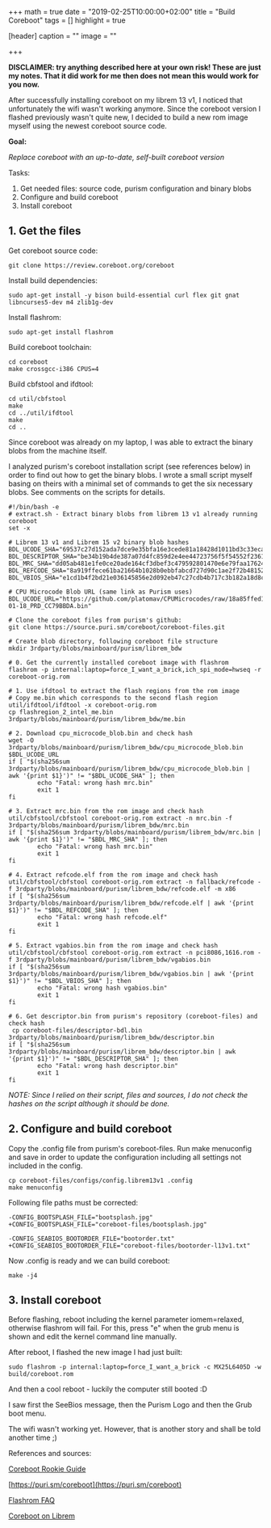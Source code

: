 +++
math = true
date = "2019-02-25T10:00:00+02:00"
title = "Build Coreboot"
tags = []
highlight = true

[header]
  caption = ""
  image = ""

+++

__DISCLAIMER: try anything described here at your own risk! These are just my notes. That it did work for me then does not mean this would work for you now.__

After successfully installing coreboot on my librem 13 v1, I noticed that unfortunately the wifi wasn't working anymore. Since the coreboot version I flashed previously wasn't quite new, I decided to build a new rom image myself using the newest coreboot source code.

__Goal:__

_Replace coreboot with an up-to-date, self-built coreboot version_

Tasks:

1. Get needed files: source code, purism configuration and binary blobs 
2. Configure and build coreboot 
3. Install coreboot 


## 1. Get the files

Get coreboot source code:
```
git clone https://review.coreboot.org/coreboot
```

Install build dependencies:
```
sudo apt-get install -y bison build-essential curl flex git gnat libncurses5-dev m4 zlib1g-dev
```

Install flashrom:
```
sudo apt-get install flashrom
```

Build coreboot toolchain:
```
cd coreboot
make crossgcc-i386 CPUS=4
```

Build cbfstool and ifdtool:
```
cd util/cbfstool
make
cd ../util/ifdtool
make
cd ..
```

Since coreboot was already on my laptop, I was able to extract the binary blobs from the machine itself. 

I analyzed purism's coreboot installation script (see references below) in order to find out how to get the binary blobs. I wrote a small script myself basing on theirs with a minimal set of commands to get the six necessary blobs. See comments on the scripts for details. 
```
#!/bin/bash -e
# extract.sh - Extract binary blobs from librem 13 v1 already running coreboot
set -x

# Librem 13 v1 and Librem 15 v2 binary blob hashes
BDL_UCODE_SHA="69537c27d152ada7dce9e35bfa16e3cede81a18428d1011bd3c33ecae7afb467"
BDL_DESCRIPTOR_SHA="be34b19b4de387a07d4fc859d2e4ee44723756f5f54552f236136679b4e52c46"
BDL_MRC_SHA="dd05ab481e1fe0ce20ade164cf3dbef3c479592801470e6e79faa17624751343"
BDL_REFCODE_SHA="8a919ffece61ba21664b1028b0ebbfabcd727d90c1ae2f72b48152b8774323a4"
BDL_VBIOS_SHA="e1cd1b4f2bd21e036145856e2d092eb47c27cdb4b717c3b182a18d8c0b1d0f01"

# CPU Microcode Blob URL (same link as Purism uses)
BDL_UCODE_URL="https://github.com/platomav/CPUMicrocodes/raw/18a85ffed180447aa16c2796146ff2698691eddf/Intel/cpu306D4_platC0_ver0000002A_2018-01-18_PRD_CC79BBDA.bin"

# Clone the coreboot files from purism's github:
git clone https://source.puri.sm/coreboot/coreboot-files.git

# Create blob directory, following coreboot file structure
mkdir 3rdparty/blobs/mainboard/purism/librem_bdw

# 0. Get the currently installed coreboot image with flashrom
flashrom -p internal:laptop=force_I_want_a_brick,ich_spi_mode=hwseq -r coreboot-orig.rom

# 1. Use ifdtool to extract the flash regions from the rom image
# Copy me.bin which corresponds to the second flash region
util/ifdtool/ifdtool -x coreboot-orig.rom
cp flashregion_2_intel_me.bin 3rdparty/blobs/mainboard/purism/librem_bdw/me.bin

# 2. Download cpu_microcode_blob.bin and check hash
wget -O 3rdparty/blobs/mainboard/purism/librem_bdw/cpu_microcode_blob.bin $BDL_UCODE_URL
if [ "$(sha256sum 3rdparty/blobs/mainboard/purism/librem_bdw/cpu_microcode_blob.bin | awk '{print $1}')" != "$BDL_UCODE_SHA" ]; then
        echo "Fatal: wrong hash mrc.bin"
        exit 1
fi

# 3. Extract mrc.bin from the rom image and check hash
util/cbfstool/cbfstool coreboot-orig.rom extract -n mrc.bin -f 3rdparty/blobs/mainboard/purism/librem_bdw/mrc.bin
if [ "$(sha256sum 3rdparty/blobs/mainboard/purism/librem_bdw/mrc.bin | awk '{print $1}')" != "$BDL_MRC_SHA" ]; then
        echo "Fatal: wrong hash mrc.bin"
        exit 1
fi

# 4. Extract refcode.elf from the rom image and check hash
util/cbfstool/cbfstool coreboot-orig.rom extract -n fallback/refcode -f 3rdparty/blobs/mainboard/purism/librem_bdw/refcode.elf -m x86
if [ "$(sha256sum 3rdparty/blobs/mainboard/purism/librem_bdw/refcode.elf | awk '{print $1}')" != "$BDL_REFCODE_SHA" ]; then
        echo "Fatal: wrong hash refcode.elf"
        exit 1
fi

# 5. Extract vgabios.bin from the rom image and check hash
util/cbfstool/cbfstool coreboot-orig.rom extract -n pci8086,1616.rom -f 3rdparty/blobs/mainboard/purism/librem_bdw/vgabios.bin
if [ "$(sha256sum 3rdparty/blobs/mainboard/purism/librem_bdw/vgabios.bin | awk '{print $1}')" != "$BDL_VBIOS_SHA" ]; then
        echo "Fatal: wrong hash vgabios.bin"
        exit 1
fi

# 6. Get descriptor.bin from purism's repository (coreboot-files) and check hash
 cp coreboot-files/descriptor-bdl.bin 3rdparty/blobs/mainboard/purism/librem_bdw/descriptor.bin
if [ "$(sha256sum 3rdparty/blobs/mainboard/purism/librem_bdw/descriptor.bin | awk '{print $1}')" != "$BDL_DESCRIPTOR_SHA" ]; then
        echo "Fatal: wrong hash descriptor.bin"
        exit 1
fi
```

_NOTE: Since I relied on their script, files and sources,  I do not check the hashes on the script although it should be done._

## 2. Configure and build coreboot 

Copy the .config file from purism's coreboot-files. Run make menuconfig and save in order to update the configuration including all settings not included in the config. 

```
cp coreboot-files/configs/config.librem13v1 .config
make menuconfig
```

Following file paths must be corrected: 
```
-CONFIG_BOOTSPLASH_FILE="bootsplash.jpg"
+CONFIG_BOOTSPLASH_FILE="coreboot-files/bootsplash.jpg"

-CONFIG_SEABIOS_BOOTORDER_FILE="bootorder.txt"
+CONFIG_SEABIOS_BOOTORDER_FILE="coreboot-files/bootorder-l13v1.txt"
```

Now .config is ready and we can build coreboot:
```
make -j4
```

## 3. Install coreboot

Before flashing, reboot including the kernel parameter iomem=relaxed, otherwise flashrom will fail. For this, press "e" when the grub menu is shown and edit the kernel command line manually. 

After reboot, I flashed the new image I had just built:
```
sudo flashrom -p internal:laptop=force_I_want_a_brick -c MX25L6405D -w build/coreboot.rom 
```

And then a cool reboot - luckily the computer still booted :D 

I saw first the SeeBios message, then the Purism Logo and then the Grub boot menu.   

The wifi wasn't working yet. However, that is another story and shall be told another time ;)

References and sources:

[Coreboot Rookie Guide](https://doc.coreboot.org/lessons/lesson1.html)

[https://puri.sm/coreboot](https://puri.sm/coreboot)

[Flashrom FAQ](https://www.flashrom.org/FAQ)

[Coreboot on Librem](http://localhost:1313/techblog/post/coreboot_librem)
